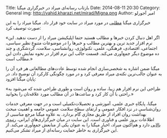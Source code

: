 Title: بازتاب رسانه‌ای میراد در خبرگزاری میگنا
Date: 2014-08-11 20:30
Category: General
img: http://vahid.kharazi.net/mirad/Migna.png
Author: امیر آجورلو

خبرگزاری میگنا [مطلبی](http://migna.ir/vdcdjo0x.yt09o6a22y.html) در مورد میراد در سایت خود قرار داد. میگنا میراد را به این صورت توصیف کرد:

«اگر اهل دنبال کردن خبرها و مطالب هستید حتما اپلیکیشن میراد را از دست ندهید. این نرم افزار جدید ترین و بهترین مطالب و خبرها را در موضوعات متنوع نظیر سیاسی، اجتماعی، اقتصادی، فرهنگی، علمی، تکنولوژی، روانشناسی، سلامت، گردشگری و چند ده موضوع دیگر جمع‌آوری می‌کند. قسمت جالب این نرم افزار در نحوه نمایش دادن این مطالب است.»

میگنا ضمن اشاره به شخصی‌سازی انجام شده توسط عادت‌های مطالعاتی هر فرد آن را به عنوان جالب‌ترین نکته‌ی میراد معرفی کرد و در مورد چگونگی کارکرد آن توضیح داد. در پایان میگنا افزود:

«طراحی این نرم افزار هم زیبا، ساده و روان است و طوری طراحی شده که می‌شود به راحتی با آن کار کرد و ساعت‌ها در آن مطالب مورد علاقه‌تان را بخوانید.»

میگنا، پایگاهِ خبری علمی، آموزشی و تحصیلات‌تکمیلی است و در جهت معرفي خدمات روان‌شناسي در نزد افكار عمومي و ارتقای سطح سلامت عمومي جامعه و اهميت مبحث بهداشت روان افراد از طريق مجازي گام بردارد. به علاوه میگنا مرجع مناسبی از اطلاعات بروز علمی و فناوری است. این سایت در میان خبرگزاری‌های ایرانی، [رتبه‌ی بالایی](http://www.alexa.com/siteinfo/migna.ir) دارد و هم‌اکنون میراد، اخبارِ میگنا را به عنوان یکی از منابعش جمع‌آوری می‌کند. از این خبرگزاری به خاطر حمایت‌ رسانه‌ای از میراد تشکر می‌کنیم.
